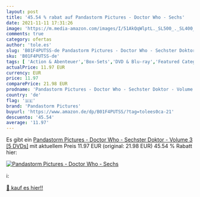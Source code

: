 ```yaml
---
layout: post
title: '45.54 % rabat auf Pandastorm Pictures - Doctor Who - Sechs'
date: 2021-11-11 17:31:26
image: 'https://m.media-amazon.com/images/I/51AkQqWlptL._SL500_._SL400_.jpg'
comments: true
category: ofertas
author: 'tole.es'
slug: 'B01F4PUTSS-de Pandastorm Pictures - Doctor Who - Sechster Doktor -...'
sku: 'B01F4PUTSS-de'
tags: [ 'Action & Abenteuer','Box-Sets','DVD & Blu-ray','Featured Categories','Science Fiction','Serien & TV-Produktionen','pandastorm pictures', ]
actualPrice: 11.97 EUR
currency: EUR
price: 11.97
comparePrice: 21.98 EUR
prodname: 'Pandastorm Pictures - Doctor Who - Sechster Doktor - Volume 3 [5 DVDs]'
country: 'de'
flag: '🇩🇪'
brand: 'Pandastorm Pictures'
buyurl: 'https://www.amazon.de/dp/B01F4PUTSS/?tag=tolees0ca-21'
descuento: '45.54'
average: '11.97'
---
```


Es gibt ein [Pandastorm Pictures - Doctor Who - Sechster Doktor - Volume 3 [5 DVDs]](https://www.amazon.de/dp/B01F4PUTSS/?tag=tolees0ca-21) mit aktuellem Preis 11.97 EUR (original: 21.98 EUR) 45.54 % Rabatt hier:

[![Pandastorm Pictures - Doctor Who - Sechs](https://m.media-amazon.com/images/I/51AkQqWlptL._SL500_._SL400_.jpg)](https://www.amazon.de/dp/B01F4PUTSS/?tag=tolees0ca-21)

ℹ️:


[🛒 kauf es hier!!](https://www.amazon.de/dp/B01F4PUTSS/?tag=tolees0ca-21)
